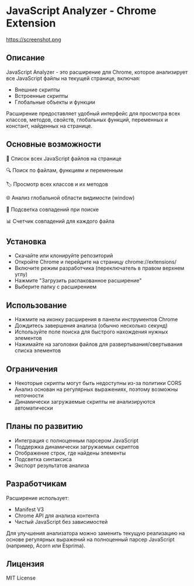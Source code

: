 # JavaScript Analyzer - Chrome Extension
https://screenshot.png

## Описание
JavaScript Analyzer - это расширение для Chrome, которое анализирует все JavaScript файлы на текущей странице, включая:

- Внешние скрипты
- Встроенные скрипты
- Глобальные объекты и функции

Расширение предоставляет удобный интерфейс для просмотра всех классов, методов, свойств, глобальных функций, переменных и констант, найденных на странице.

## Основные возможности
📂 Список всех JavaScript файлов на странице

🔍 Поиск по файлам, функциям и переменным

🏷 Просмотр всех классов и их методов

🌐 Анализ глобальной области видимости (window)

🔦 Подсветка совпадений при поиске

📊 Счетчик совпадений для каждого файла

## Установка
- Скачайте или клонируйте репозиторий
- Откройте Chrome и перейдите на страницу chrome://extensions/
- Включите режим разработчика (переключатель в правом верхнем углу)
- Нажмите "Загрузить распакованное расширение"
- Выберите папку с расширением

## Использование
- Нажмите на иконку расширения в панели инструментов Chrome
- Дождитесь завершения анализа (обычно несколько секунд)
- Используйте поле поиска для быстрого нахождения нужных элементов
- Нажимайте на заголовки файлов для развертывания/свертывания списка элементов 
## Ограничения
- Некоторые скрипты могут быть недоступны из-за политики CORS
- Анализ основан на регулярных выражениях, поэтому возможны неточности
- Динамически загружаемые скрипты не анализируются автоматически
## Планы по развитию
- Интеграция с полноценным парсером JavaScript
- Поддержка динамически загружаемых скриптов
- Отображение строк, где найдены элементы
- Подсветка синтаксиса
- Экспорт результатов анализа

## Разработчикам
Расширение использует:

- Manifest V3
- Chrome API для анализа контента
- Чистый JavaScript без зависимостей

Для улучшения анализатора можно заменить текущую реализацию на основе регулярных выражений на полноценный парсер JavaScript (например, Acorn или Esprima).

## Лицензия
MIT License